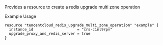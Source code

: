 Provides a resource to create a redis upgrade multi zone operation

Example Usage

```hcl
resource "tencentcloud_redis_upgrade_multi_zone_operation" "example" {
  instance_id                    = "crs-c1nl9rpv"
  upgrade_proxy_and_redis_server = true
}
```